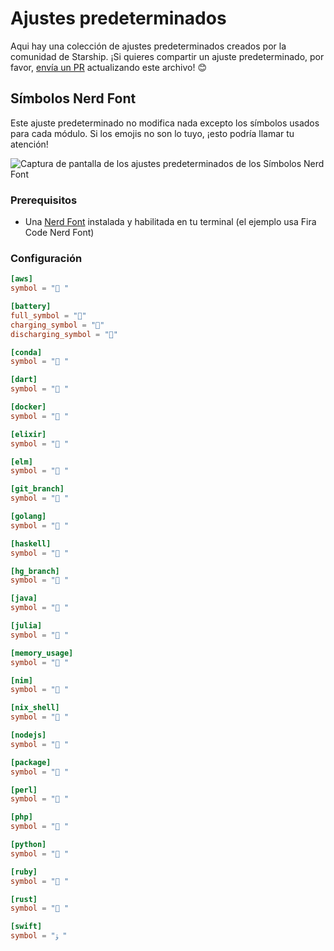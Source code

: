 # Ajustes predeterminados

Aqui hay una colección de ajustes predeterminados creados por la comunidad de Starship. ¡Si quieres compartir un ajuste predeterminado, por favor, [envía un PR](https://github.com/starship/starship/edit/master/docs/presets/README.md) actualizando este archivo! 😊

## Símbolos Nerd Font

Este ajuste predeterminado no modifica nada excepto los símbolos usados para cada módulo. Si los emojis no son lo tuyo, ¡esto podría llamar tu atención!

![Captura de pantalla de los ajustes predeterminados de los Símbolos Nerd Font](/presets/nerd-font-symbols.png)

### Prerequisitos

- Una [Nerd Font](https://www.nerdfonts.com/) instalada y habilitada en tu terminal (el ejemplo usa Fira Code Nerd Font)

### Configuración

```toml
[aws]
symbol = " "

[battery]
full_symbol = ""
charging_symbol = ""
discharging_symbol = ""

[conda]
symbol = " "

[dart]
symbol = " "

[docker]
symbol = " "

[elixir]
symbol = " "

[elm]
symbol = " "

[git_branch]
symbol = " "

[golang]
symbol = " "

[haskell]
symbol = " "

[hg_branch]
symbol = " "

[java]
symbol = " "

[julia]
symbol = " "

[memory_usage]
symbol = " "

[nim]
symbol = " "

[nix_shell]
symbol = " "

[nodejs]
symbol = " "

[package]
symbol = " "

[perl]
symbol = " "

[php]
symbol = " "

[python]
symbol = " "

[ruby]
symbol = " "

[rust]
symbol = " "

[swift]
symbol = "ﯣ "
```
